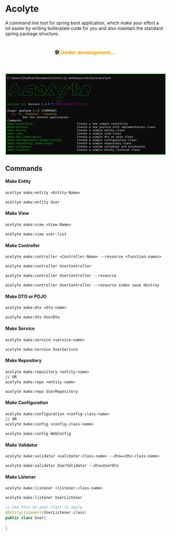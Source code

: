 # Acolyte
A command line tool for spring boot application, which make your effort a lot easier by writing boilerplate code for you and also maintain the standard spring package structure.
<br/><br/>

<h3 align="center">🛠 <span style="color: orange">Under development...</span></h3>
<br/><br/>

<div style="display: flex;flex-direction: column; grid-gap: 10px;">
   <div style="display: flex; grid-gap: 10px;">
        <img src="screenshots/oranbyte1.png" alt="screenshots" width="100%" style="border: 2px solid lightgreen"/>
    </div>
</div>


## Commands

#### Make Entity
```shell
acoltye make:entity <Entity-Name>
```
```shell
acoltye make:entity User
```

#### Make View
```shell
acolyte make:view <View-Name>
```
```shell
acolyte make:view user-list
```

#### Make Controller
```shell
acolyte make:controller <Controller-Name> --resource <function-names>
```
```shell
acolyte make:controller UserController 
```
```shell
acolyte make:controller UserController --resource
```
```shell
acolyte make:controller UserController --resource index save destroy
```
#### Make DTO or POJO
```shell
acolyte make:dto <dto-name>
```
```shell
acolyte make:dto UserDto
```
#### Make Service
```shell
acolyte make:service <service-name>
```
```shell
acolyte make:service UserSerivce
```
#### Make Repository
```shell
acolyte make:repository <entity-name>
// OR
acolyte make:repo <entity-name>
```
```shell
acolyte make:repo UserRepository
```
#### Make Configuration
```shell
acolyte make:configuration <config-class-name>
// OR
acolyte make:config <config-class-name>
```
```shell
acolyte make:config WebConfig
```

#### Make Validator
```shell
acolyte make:validator <validator-class-name> --dto=<dto-class-name>
```
```shell
acolyte make:validator UserValidator --dto=UserDto
```

#### Make Listener
```shell
acolyte make:listener <listener-class-name>
```
```shell
acolyte make:listener UserListener
``` 
```java
// use this on your class to apply 
@EntityListeners(UserListener.class)
public class User{
    
}
```